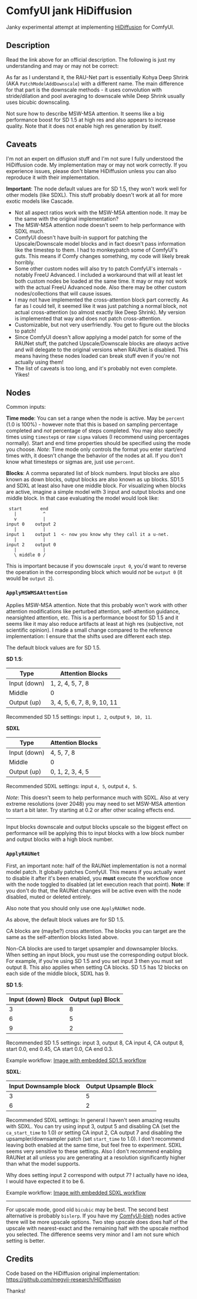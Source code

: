 # ComfyUI jank HiDiffusion

Janky experimental attempt at implementing [HiDiffusion](https://github.com/megvii-research/HiDiffusion) for ComfyUI.

## Description

Read the link above for an official description. The following is just my understanding and may or may not be
correct:

As far as I understand it, the RAU-Net part is essentially Kohya Deep Shrink (AKA `PatchModelAddDownscale`) with a
different name. The main difference for that part is the downscale methods - it uses convolution with stride/dilation
and pool averaging to downscale while Deep Shrink usually uses bicubic downscaling.

Not sure how to describe MSW-MSA attention. It seems like a big performance boost for SD 1.5 at high res and also
appears to increase quality. Note that it does not enable high res generation by itself.

## Caveats

I'm not an expert on diffusion stuff and I'm not sure I fully understood the HiDiffusion code. My implementation
may or may not work correctly. If you experience issues, please don't blame HiDiffusion unless you can also reproduce
it with their implementation.

**Important**: The node default values are for SD 1.5, they won't work well for other models (like SDXL). This
stuff probably doesn't work at all for more exotic models like Cascade.

* Not all aspect ratios work with the MSW-MSA attention node. It may be the same with the original implementation?
* The MSW-MSA attention node doesn't seem to help performance with SDXL much.
* ComfyUI doesn't have built-in support for patching the Upscale/Downscale model blocks and in fact doesn't pass
  information like the timestep to them. I had to monkeypatch some of ComfyUI's guts. This means if Comfy changes
  something, my code will likely break horribly.
* Some other custom nodes will also try to patch ComfyUI's internals - notably FreeU Advanced. I included a workaround
  that will at least let both custom nodes be loaded at the same time. It may or may not work with the actual FreeU
  Advanced node. Also there may be other custom nodes/collections that will cause issues.
* I may not have implemented the cross-attention block part correctly. As far as I could tell, it seemed like it
  was just patching a normal block, not actual cross-attention (so almost exactly like Deep Shrink). My version
  is implemented that way and does not patch cross-attention.
* Customizable, but not very userfriendly. You get to figure out the blocks to patch!
* Since ComfyUI doesn't allow applying a model patch for some of the RAUNet stuff, the patched Upscale/Downscale blocks
  are _always_ active and will delegate to the original versions when RAUNet is disabled. This means having these nodes
  loaded can break stuff even if you're not actually using them!
* The list of caveats is too long, and it's probably not even complete. Yikes!

## Nodes

Common inputs:

**Time mode**: You can set a range when the node is active. May be `percent` (1.0 is 100%) - however note that
this is based on sampling percentage completed and _not_ percentage of steps completed. You may also specify
times using `timestep`s or raw `sigma` values (I recommend using percentages normally). Start and end time
properties should be specified using the mode you choose. *Note*: Time mode only controls the format
you enter start/end times with, it doesn't change the behavior of the nodes at all. If you don't know what
timesteps or sigmas are, just use `percent`.

**Blocks**: A comma separated list of block numbers. Input blocks are also known as down blocks, output blocks
are also known as up blocks. SD1.5 and SDXL at least also have one middle block. For visualizing when blocks
are active, imagine a simple model with 3 input and output blocks and one middle block. In that case evaluating
the model would look like:

```plaintext
 start       end
   |          ^
   v          |
input 0    output 2
   |          |
input 1    output 1  <- now you know why they call it a u-net.
   |          |
input 2    output 0
   |          |
   \ middle 0 /
```

This is important because if you downscale `input 0`, you'd want to reverse the operation in the corresponding
block which would _not_ be `output 0` (it would be `output 2`).


### `ApplyMSWMSAAttention`

Applies MSW-MSA attention. Note that this probably won't work with other attention modifications like
perturbed attention, self-attention guidance, nearsighted attention, etc. This is a performance boost for
SD 1.5 and it seems like it may also reduce artifacts at least at high res (subjective, not scientific
opinion). I made a small change compared to the reference implementation: I ensure that the shifts used
are different each step.

The default block values are for SD 1.5.

**SD 1.5**:

| Type | Attention Blocks |
| - | - |
| Input (down) | 1, 2, 4, 5, 7, 8 |
| Middle | 0 |
| Output (up) | 3, 4, 5, 6, 7, 8, 9, 10, 11 |

Recommended SD 1.5 settings: input `1, 2`, output `9, 10, 11`.

**SDXL**

| Type | Attention Blocks |
| - | - |
| Input (down) | 4, 5, 7, 8 |
| Middle | 0 |
| Output (up) | 0, 1, 2, 3, 4, 5 |

Recommended SDXL settings: input `4, 5`, output `4, 5`.

*Note*: This doesn't seem to help performance much with SDXL. Also at very extreme resolutions (over 2048) you
may need to set MSW-MSA attention to start a bit later. Try starting at 0.2 or after other scaling effects end.


***

Input blocks downscale and output blocks upscale so the biggest effect on performance will be applying this
to input blocks with a low block number and output blocks with a high block number.

### `ApplyRAUNet`

First, an important note: half of the RAUNet implementation is not a normal model patch. It globally patches
ComfyUI. This means if you actually want to disable it after it's been enabled, you **must** execute the
workflow once with the node toggled to disabled (at let execution reach that point). **Note**: If you don't
do that, the RAUNet changes will be active even with the node disabled, muted or deleted entirely.

Also note that you should only use one `ApplyRAUNet` node.

As above, the default block values are for SD 1.5.

CA blocks are (maybe?) cross attention. The blocks you can target are the same as the self-attention blocks
listed above.

Non-CA blocks are used to target upsampler and downsampler blocks. When setting an input block, you must use
the corresponding output block. For example, if you're using SD 1.5 and you set input 3 then you must set
output 8. This also applies when setting CA blocks. SD 1.5 has 12 blocks on each side of the middle block, SDXL has 9.

**SD 1.5**:

| Input (down) Block | Output (up) Block |
| - |  - |
| 3 | 8 |
| 6 | 5 |
| 9 | 2 |

Recommended SD 1.5 settings: input 3, output 8, CA input 4, CA output 8, start 0.0, end 0.45,
CA start 0.0, CA end 0.3.

Example workflow: [Image with embedded SD1.5 workflow](assets/sd15_workflow.png)

**SDXL**:

| Input Downsample block | Output Upsample Block |
| - |  - |
| 3 | 5 |
| 6 | 2 |

Recommended SDXL settings: In general I haven't seen amazing results with SDXL. You can try using
input 3, output 5 and disabling CA (set the `ca_start_time` to 1.0) _or_ setting CA input 2, CA output 7
and disabling the upsampler/downsampler patch (set `start_time` to 1.0). I don't recommend leaving both
enabled at the same time, but feel free to experiment. SDXL seems very sensitive to these settings. Also I don't
recommend enabling RAUNet at all unless you are generating at a resolution significantly higher than what the
model supports.

Why does setting input 2 correspond with output 7? I actually have no idea, I would have expected it to be
6.

Example workflow: [Image with embedded SDXL workflow](assets/sdxl_workflow.png)

***

For upscale mode, good old `bicubic` may be best. The second best alternative is probably `bislerp`. If you have
my [ComfyUI-bleh](https://github.com/blepping/ComfyUI-bleh) nodes active there will be more upscale options. Two
step upscale does does half of the upscale with nearest-exact and the remaining half with the upscale method you
selected. The difference seems very minor and I am not sure which setting is better.

## Credits

Code based on the HiDiffusion original implementation: https://github.com/megvii-research/HiDiffusion

Thanks!
